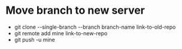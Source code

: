 # Move branch to new server

* git clone --single-branch --branch branch-name link-to-old-repo
* git remote add mine link-to-new-repo
* git push -u mine
